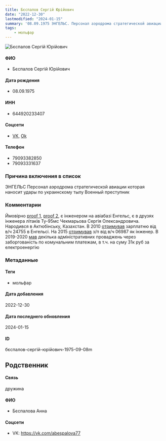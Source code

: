 ```yaml
---
title: Бєспалов Сергій Юрійович
date: "2022-12-30"
lastmodified: "2024-01-15"
summary: '08.09.1975 ЭНГЕЛЬС. Персонал аэродрома стратегической авиации которая наносит удары по украинскому тылу. Военный преступник.'
tags: 
    - мольфар
---
```

<!--# pp1-->
<!--## Фигурант-->
<!--### Личные данные-->
<!--#### Фото-->
![Бєспалов Сергій Юрійович ](https://molfar.com/images/optimized/1696844097_1545505852.png)
#### ФИО
- Бєспалов Сергій Юрійович
#### Дата рождения
- 08.09.1975
#### ИНН
- 644920233407
#### Соцсети
- [VK](https://vk.com/id542660784), [Ok](https://ok.ru/profile/581819842876/)
#### Телефон
- 79093382850
- 79093331637
### Причина включения в список
ЭНГЕЛЬС
Персонал аэродрома стратегической авиации которая наносит удары по украинскому тылу
Военный преступник
### Комментарии
Ймовірно [proof 1](https://ok.ru/profile/581819842876/pphotos/936003968828), [proof 2](https://ok.ru/profile/581819842876/album/802942413884/802942413628), є інженером на авіабазі Енгельс, є в друзях інженера літаків Ту-95мс Чекмарьова Сергія Олександровича. Народився в Актюбінську, Казахстан. В 2010 [отримував](https://monosnap.com/file/Cm4WkSp6XT1AoPKeEv0ozGM21sZX4y) зарплатню від в/ч 24755 в Енгельсі. На 2015 [отримував](https://monosnap.com/file/ct0LyCMCwPfohDKHrs7gRJL6kQwnNZ) з/п від в/ч 06987 як інженер. В 2019-2020 [мав](https://monosnap.com/file/pEJjmnbnCwhU5UpxQiEPzuIoZbcMMl) декілька адміністративних проваджень через заборгованість по комунальним платежам, в т.ч. на суму 31к руб за електроенергію
### Метаданные
#### Теги
- мольфар
#### Дата добавления
2022-12-30
#### Дата последнего обновления
2024-01-15
#### ID
бєспалов-сергій-юрійович-1975-09-08m
## Родственник
<!--### Личные данные-->
#### Связь
дружина
#### ФИО
- Бєспалова Анна
#### Соцсети
- VK: <https://vk.com/abespalova77>
<!--## END;-->
